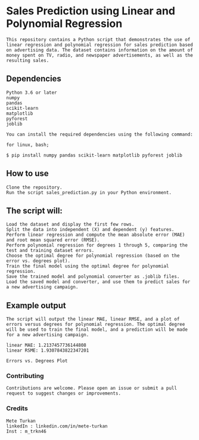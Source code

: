 # Sales Prediction using Linear and Polynomial Regression

    This repository contains a Python script that demonstrates the use of linear regression and polynomial regression for sales prediction based on advertising data. The dataset contains information on the amount of money spent on TV, radio, and newspaper advertisements, as well as the resulting sales.

## Dependencies

    Python 3.6 or later
    numpy
    pandas
    scikit-learn
    matplotlib
    pyforest
    joblib

    You can install the required dependencies using the following command:

    for linux, bash;

    $ pip install numpy pandas scikit-learn matplotlib pyforest joblib

## How to use

    Clone the repository.
    Run the script sales_prediction.py in your Python environment.

## The script will:

    Load the dataset and display the first few rows.
    Split the data into independent (X) and dependent (y) features.
    Perform linear regression and compute the mean absolute error (MAE) and root mean squared error (RMSE).
    Perform polynomial regression for degrees 1 through 5, comparing the test and training dataset errors.
    Choose the optimal degree for polynomial regression (based on the error vs. degrees plot).
    Train the final model using the optimal degree for polynomial regression.
    Save the trained model and polynomial converter as .joblib files.
    Load the saved model and converter, and use them to predict sales for a new advertising campaign.

## Example output

    The script will output the linear MAE, linear RMSE, and a plot of errors versus degrees for polynomial regression. The optimal degree will be used to train the final model, and a prediction will be made for a new advertising campaign.

    linear MAE: 1.2137457736144808
    linear RSME: 1.9307843822347201

    Errors vs. Degrees Plot

### Contributing

    Contributions are welcome. Please open an issue or submit a pull request to suggest changes or improvements.


### Credits

    Mete Turkan
    linkedIn : linkedin.com/in/mete-turkan
    Inst : m_trkn46
